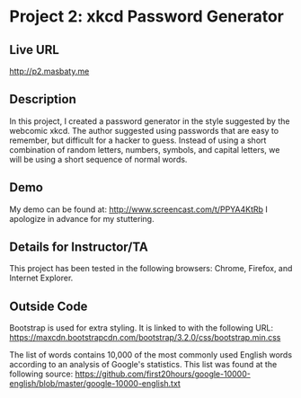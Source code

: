 # Project 2: xkcd Password Generator

## Live URL
<http://p2.masbaty.me>

## Description
In this project, I created a password generator in the style suggested by the webcomic xkcd. The author suggested using passwords that are easy to remember, but difficult for a hacker to guess. Instead of using a short combination of random letters, numbers, symbols, and capital letters, we will be using a short sequence of normal words.

## Demo
My demo can be found at:
http://www.screencast.com/t/PPYA4KtRb
I apologize in advance for my stuttering.

## Details for Instructor/TA
This project has been tested in the following browsers: Chrome, Firefox, and Internet Explorer.

## Outside Code
Bootstrap is used for extra styling. It is linked to with the following URL: 
https://maxcdn.bootstrapcdn.com/bootstrap/3.2.0/css/bootstrap.min.css

The list of words contains 10,000 of the most commonly used English words according to an analysis of Google's statistics. This list was found at the following source:
https://github.com/first20hours/google-10000-english/blob/master/google-10000-english.txt